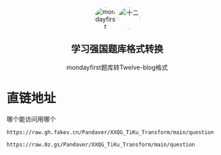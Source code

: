 <p align="center">
    <a href="https://github.com/mondayfirst/XXQG_TiKu"><img width="50px" src="https://avatars.githubusercontent.com/u/50545012" align="center" style="border-radius:50%" alt="mondayfirst" /></a>
    <a href="https://github.com/Twelve-blog/Study_hamibot"><img width="50px" src="https://avatars.githubusercontent.com/u/65481267" align="center" style="border-radius:50%" alt="十二" /></a>
    <h2 align="center">学习强国题库格式转换</h2>
    <p align="center">mondayfirst题库转Twelve-blog格式</p>
</p>

# 直链地址
哪个能访问用哪个
```
https://raw.gh.fakev.cn/Pandaver/XXQG_TiKu_Transform/main/question

https://raw.0z.gs/Pandaver/XXQG_TiKu_Transform/main/question
```
